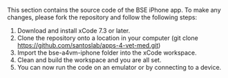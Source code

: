 This section contains the source code of the BSE iPhone app. To make any changes, please fork the repository and follow the following steps:

1) Download and install xCode 7.3 or later. 
2) Clone the repository onto a location in your computer (git clone https://github.com/santoslab/apps-4-vet-med.git)
3) Import the bse-a4vm-iphone folder into the xCode workspace.
4) Clean and build the workspace and you are all set.
5) You can now run the code on an emulator or by connecting to a device.
